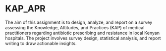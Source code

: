 # KAP_APR
The aim of this assignment is to design, analyze, and report on a survey assessing the Knowledge, Attitudes, and Practices (KAP) of medical practitioners regarding antibiotic prescribing and resistance in local Kenyan hospitals. The project involves survey design, statistical analysis, and report writing to draw actionable insights.
